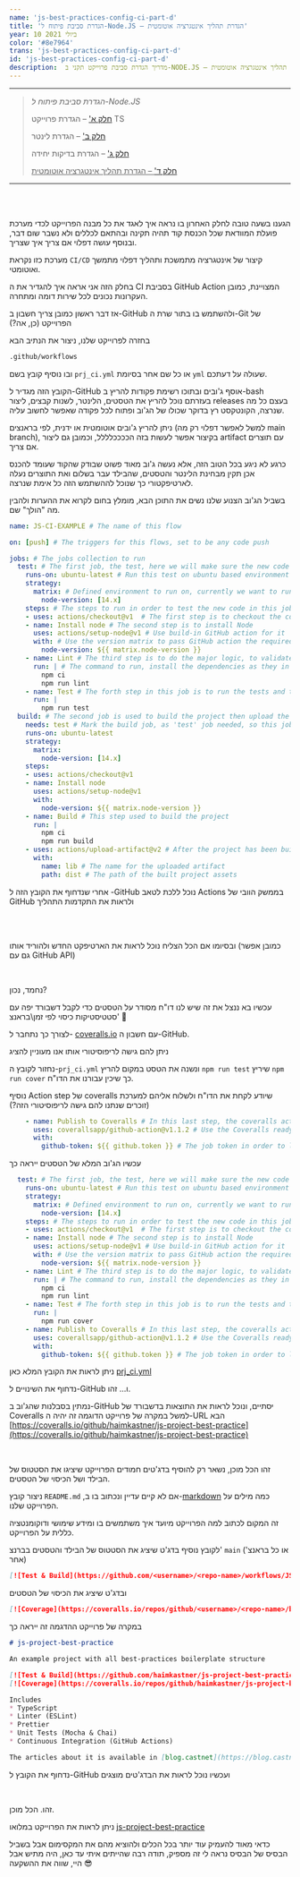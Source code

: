 ```yaml
---
name: 'js-best-practices-config-ci-part-d'
title: 'הגדרת סביבת פיתוח ל-Node.JS – הגדרת תהליך אינטגרציה אוטומטית'
year: 10 ביולי 2021
color: '#8e7964'
trans: 'js-best-practices-config-ci-part-d'
id: 'js-best-practices-config-ci-part-d'
description:  מדריך הגדרת סביבת פרוייקט תקני ב-NODE.JS – חלק ד' – הגדרת תהליך אינטגרציה אוטומטית
---
```


----
> *הגדרת סביבת פיתוח ל-Node.JS*
>
> [חלק א'](/blog/js-best-practices-config-ts-part-a) – הגדרת פרוייקט TS
>
> [חלק ב'](/blog/js-best-practices-config-linter-part-b) – הגדרת לינטר
>
> [חלק ג'](/blog/js-best-practices-config-unit-tests-part-c) – הגדרת בדיקות יחידה
>
> <ins>[חלק ד'](/blog/js-best-practices-config-ci-part-d) – הגדרת תהליך אינטגרציה אוטומטית</ins>
----

<br>
<br>

הגענו בשעה טובה לחלק האחרון בו נראה איך לאגד את כל מבנה הפרוייקט לכדי 
מערכת פועלת המוודאת שכל הכנסת קוד תהיה תקינה ובהתאם לכללים ולא נשבר שום דבר, 
ובנוסף עושה דפלוי אם צריך  איך שצריך.

מערכת כזו נקראת `CI/CD` קיצור של אינטגרציה מתמשכת ותהליך דפלוי מתמשך ואוטומטי.

בחלק הזה אני אראה איך להגדיר את ה CI בסביבת GitHub Action המצויינת, 
כמובן העקרונות נכונים לכל שירות דומה ומתחרה.

אז דבר ראשון כמובן צריך חשבון ב-GitHub
ולהשתמש בו בתור שרת ה-Git
 של הפרוייקט 
(כן, אה?)

בחזרה לפרוייקט שלנו, ניצור את הנתיב הבא 
```bash
.github/workflows
```
ובו נוסיף קובץ בשם 
`prj_ci.yml`
או כל שם אחר בסיומת `yml` שעולה על דעתכם.

הקובץ הזה מגדיר ל-GitHub 
אוסף ג'ובים ובתוכו רשימת פקודות להריץ 
ב-bash
 בעזרתם נוכל להריץ את הטסטים, הלינטר, לשנות קבצים,
 ליצור releases
 בעצם כל מה שנרצה, הקונטקסט רץ בדוקר שכולו 
של הג'וב ופתוח לכל פקודה שאפשר לחשוב עליה.  

ניתן להריץ ג'ובים אוטומטית או ידנית, 
לפי בראנצים (למשל לאפשר דפלוי רק מה
 main branch),
 בקיצור אפשר לעשות בזה הככככלללל, וכמובן גם ליצור artifact עם תוצרים אם צריך.

כרגע לא ניגע בכל הטוב הזה, 
אלא נעשה ג'וב מאוד פשוט שבודק שהקוד שעומד להכנס אכן תקין מבחינת הלינטר והטסטים, 
שהבילד עבר בשלום 
ואת התוצרים נעלה לארטיפקטורי 
כך שנוכל לההשתמש הזה כל אימת שנרצה.
 
בשביל הג'וב הצנוע שלנו נשים את התוכן הבא, מומלץ בחום לקרוא את ההערות ולהבין מה "הולך" שם.
```yaml
name: JS-CI-EXAMPLE # The name of this flow

on: [push] # The triggers for this flows, set to be any code push 

jobs: # The jobs collection to run
  test: # The first job, the test, here we will make sure the new code was not breading the lint rule sand not breaking the tests.
    runs-on: ubuntu-latest # Run this test on ubuntu based environment
    strategy: 
      matrix: # Defined environment to run on, currently we want to run only on node v14
        node-version: [14.x] 
    steps: # The steps to run in order to test the new code in this job
    - uses: actions/checkout@v1  # The first step is to checkout the codebase from the repository (This is a build-in GitHub action, no extra info required)
    - name: Install node # The second step is to install Node 
      uses: actions/setup-node@v1 # Use build-in GitHub action for it
      with: # Use the version matrix to pass GitHub action the required versions
        node-version: ${{ matrix.node-version }}
    - name: Lint # The third step is to do the major logic, to validate the new code by the linter and to check the test
      run: | # The command to run, install the dependencies as they in the `packages.lock` and run the lint command
        npm ci 
        npm run lint
    - name: Test # The forth step in this job is to run the tests and to make sure all of them succeed
      run: |
        npm run test 
  build: # The second job is used to build the project then upload the results to the GitHub Actions artifactory.
    needs: test # Mark the build job, as 'test' job needed, so this job will starts only after all test succeeded 
    runs-on: ubuntu-latest
    strategy:
      matrix:
        node-version: [14.x]
    steps:
    - uses: actions/checkout@v1 
    - name: Install node
      uses: actions/setup-node@v1
      with:
        node-version: ${{ matrix.node-version }}
    - name: Build # This step used to build the project
      run: |
        npm ci
        npm run build
    - uses: actions/upload-artifact@v2 # After the project has been built, upload the results to GitHub Actions the artifactory, (This a build-in GitHub action)
      with:
        name: lib # The name for the uploaded artifact
        path: dist # The path of the built project assets
```

אחרי שנדחוף את הקובץ הזה ל
-GitHub 
נוכל ללכת לטאב
 Actions בממשק הוובי של GitHub
ולראות את התקדמות התהליך

<image-responsive imageURL="blog/js-best-practices-config-ci-part-d/actions-1.jpg" />
<br>
<image-responsive imageURL="blog/js-best-practices-config-ci-part-d/actions-2.jpg" />
<br>

ובסיומו אם הכל הצליח נוכל לראות את הארטיפקט החדש ולהוריד אותו
(כמובן אפשר גם עם GitHub API)

<image-responsive imageURL="blog/js-best-practices-config-ci-part-d/actions-3.jpg" />
<br>


נחמד, נכון?

עכשיו בא ננצל את זה שיש לנו דו"ח מסודר על 
הטסטים כדי לקבל דשבורד יפה עם סטטיסטיקות כיסוי לפי זמן\בראנצ' 🧮

לצורך כך נתחבר ל- 
[coveralls.io](https://coveralls.io/)
עם חשבון ה-GitHub.

ניתן להם גישה לריפוסיטורי אותו אנו מעוניין להציג

<image-responsive imageURL="blog/js-best-practices-config-ci-part-d/coveralls-1.jpg" />

נחזור לקובץ ה-`prj_ci.yml` 
ונשנה את הטסט במקום להריץ
`npm run test` 
שיריץ 
`npm run cover` 
כך שיכין עבורנו את הדו"ח.


נוסיף Action step של coveralls 
שיודע לקחת את הדו"ח ולשלוח אליהם למערכת
 (זוכרים שנתנו להם גישה לריפוסיטורי הזה?)
```yaml
    - name: Publish to Coveralls # In this last step, the coveralls action will send the code coverage report to the Coveralls dashboard 
      uses: coverallsapp/github-action@v1.1.2 # Use the Coveralls ready to use action
      with:
        github-token: ${{ github.token }} # The job token in order to let Coveralls access to the job assets
```
עכשיו הג'וב המלא של הטסטים ייראה כך

```yaml
  test: # The first job, the test, here we will make sure the new code was not breading the lint rule sand not breaking the tests.
    runs-on: ubuntu-latest # Run this test on ubuntu based environment
    strategy: 
      matrix: # Defined environment to run on, currently we want to run only on node v14
        node-version: [14.x] 
    steps: # The steps to run in order to test the new code in this job
    - uses: actions/checkout@v1  # The first step is to checkout the codebase from the repository (This is a build-in GitHub action, no extra info required)
    - name: Install node # The second step is to install Node 
      uses: actions/setup-node@v1 # Use build-in GitHub action for it
      with: # Use the version matrix to pass GitHub action the required versions
        node-version: ${{ matrix.node-version }}
    - name: Lint # The third step is to do the major logic, to validate the new code by the linter and to check the test
      run: | # The command to run, install the dependencies as they in the `packages.lock` and run the lint command
        npm ci 
        npm run lint
    - name: Test # The forth step in this job is to run the tests and to make sure all of them succeed, use the cover script in order to generate the test cover report
      run: |
        npm run cover 
    - name: Publish to Coveralls # In this last step, the coveralls action will send the code coverage report to the Coveralls dashboard 
      uses: coverallsapp/github-action@v1.1.2 # Use the Coveralls ready to use action
      with:
        github-token: ${{ github.token }} # The job token in order to let Coveralls access to the job assets
```

ניתן לראות את הקובץ המלא כאן
[prj_ci.yml](https://github.com/haimkastner/js-project-best-practice/blob/main/.github/workflows/prj_ci.yml)


נדחוף את השינויים ל-GitHub ו... זהו.

נמתין בסבלנות שהג'וב ב-GitHub  יסתיים, 
ונוכל לראות את התוצאות בדשבורד של
 Coveralls 
 למשל במקרה של פרוייקט הדוגמה זה יהיה
 ה-URL הבא
[https://coveralls.io/github/haimkastner/js-project-best-practice](https://coveralls.io/github/haimkastner/js-project-best-practice)

<image-responsive imageURL="blog/js-best-practices-config-ci-part-d/coveralls-2.jpg" />

<br>

זהו הכל מוכן, 
נשאר רק להוסיף בדג'טים חמודים 
 הפרוייקט שיציגו את הסטטוס של הבילד ושל הכיסוי של הטסטים.

ניצור קובץ `README.md` ,אם לא קיים עדיין
ונכתוב בו ב-[markdown](https://www.markdownguide.org/)
כמה מילים על הפרוייקט שלנו.

זה המקום לכתוב למה הפרוייקט מיועד 
איך משתמשים בו ומידע שימושי 
ודוקומנטציה כללית על הפרוייקט.

לקובץ 
נוסיף בדג'ט שיציג את הסטטוס של הבילד והטסטים בברנצ' 
`main` (או כל בראנצ' אחר)

```markdown
[![Test & Build](https://github.com/<username>/<repo-name>/workflows/JS-CI-EXAMPLE/badge.svg?branch=main)](https://github.com/<username>/<repo-name>/actions)
```
ובדג'ט שיציג את הכיסוי של הטסטים 
```markdown
[![Coverage](https://coveralls.io/repos/github/<username>/<repo-name>/badge.svg?branch=main)](https://coveralls.io/github//<username>/<repo-name>/?branch=main)
```

במקרה של פרוייקט ההדגמה זה ייראה כך
```markdown
# js-project-best-practice

An example project with all best-practices boilerplate structure

[![Test & Build](https://github.com/haimkastner/js-project-best-practice/workflows/JS-CI-EXAMPLE/badge.svg?branch=main)](https://github.com/haimkastner/js-project-best-practice/actions)
[![Coverage](https://coveralls.io/repos/github/haimkastner/js-project-best-practice/badge.svg?branch=main)](https://coveralls.io/github/haimkastner/js-project-best-practice?branch=main)

Includes 
* TypeScript
* Linter (ESLint)
* Prettier 
* Unit Tests (Mocha & Chai)
* Continuous Integration (GitHub Actions)

The articles about it is available in [blog.castnet](https://blog.castnet.club/blog/js-best-practices-config-ts-part-a)
```

נדחוף את הקובץ ל-GitHub
 ועכשיו נוכל לראות את הבדג'טים מוצגים

<image-responsive imageURL="blog/js-best-practices-config-ci-part-d/readme-1.jpg" />
<br>


זהו. הכל מוכן.

ניתן לראות את הפרוייקט במלואו [js-project-best-practice](https://github.com/haimkastner/js-project-best-practice)

 כדאי מאוד להעמיק עוד יותר בכל הכלים ולהוציא מהם את המקסימום
אבל בשביל הבסיס של הבסיס נראה לי זה מספיק, 
תודה רבה שהייתים איתי עד כאן, היה מתיש אבל היי, שווה את ההשקעה 😎
